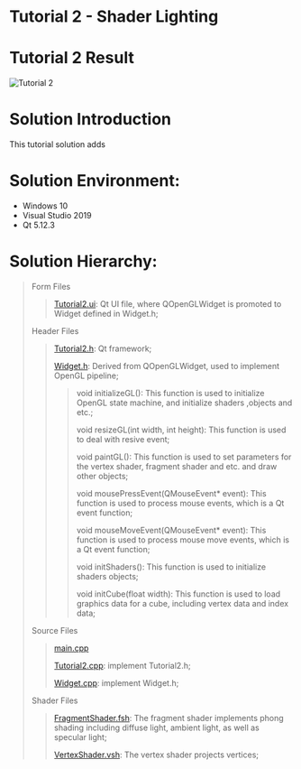 Tutorial 2 - Shader Lighting
=============================

# Tutorial 2 Result
![Tutorial 2](https://github.com/jingyangcarl/QtOpenGLTutorials/blob/master/Code/Tutorial2/Tutorial2/result.jpg)

# Solution Introduction
This tutorial solution adds 

# Solution Environment:
* Windows 10
* Visual Studio 2019
* Qt 5.12.3

# Solution Hierarchy:
> Form Files
>> [Tutorial2.ui](https://github.com/jingyangcarl/QtOpenGLTutorials/blob/master/Code/Tutorial2/Tutorial2/Tutorial2.ui): Qt UI file, where QOpenGLWidget is promoted to Widget defined in Widget.h;
>
> Header Files
>> [Tutorial2.h](https://github.com/jingyangcarl/QtOpenGLTutorials/blob/master/Code/Tutorial2/Tutorial2/Tutorial2.h): Qt framework;
>>
>> [Widget.h](https://github.com/jingyangcarl/QtOpenGLTutorials/blob/master/Code/Tutorial2/Tutorial2/Widget.h): Derived from QOpenGLWidget, used to implement OpenGL pipeline;
>>
>>> void initializeGL(): This function is used to initialize OpenGL state machine, and initialize shaders ,objects and etc.;
>>> 
>>> void resizeGL(int width, int height): This function is used to deal with resive event;
>>>
>>> void paintGL(): This function is used to set parameters for the vertex shader, fragment shader and etc. and draw other objects;
>>>
>>> void mousePressEvent(QMouseEvent* event): This function is used to process mouse events, which is a Qt event function;
>>>
>>> void mouseMoveEvent(QMouseEvent* event): This function is used to process mouse move events, which is a Qt event function;
>>>
>>> void initShaders(): This function is used to initialize shaders objects;
>>> 
>>> void initCube(float width): This function is used to load graphics data for a cube, including vertex data and index data;
>>
>
> Source Files
>> [main.cpp](https://github.com/jingyangcarl/QtOpenGLTutorials/blob/master/Code/Tutorial2/Tutorial2/main.cpp)
>>
>> [Tutorial2.cpp](https://github.com/jingyangcarl/QtOpenGLTutorials/blob/master/Code/Tutorial2/Tutorial2/Tutorial2.cpp): implement Tutorial2.h;
>>
>> [Widget.cpp](https://github.com/jingyangcarl/QtOpenGLTutorials/blob/master/Code/Tutorial2/Tutorial2/Widget.cpp): implement Widget.h;
>
> Shader Files
>> [FragmentShader.fsh](https://github.com/jingyangcarl/QtOpenGLTutorials/blob/master/Code/Tutorial2/Tutorial2/FragmentShader.fsh): The fragment shader implements phong shading including diffuse light, ambient light, as well as specular light;
>>
>> [VertexShader.vsh](https://github.com/jingyangcarl/QtOpenGLTutorials/blob/master/Code/Tutorial2/Tutorial2/VertexShader.vsh): The vertex shader projects vertices;
>

